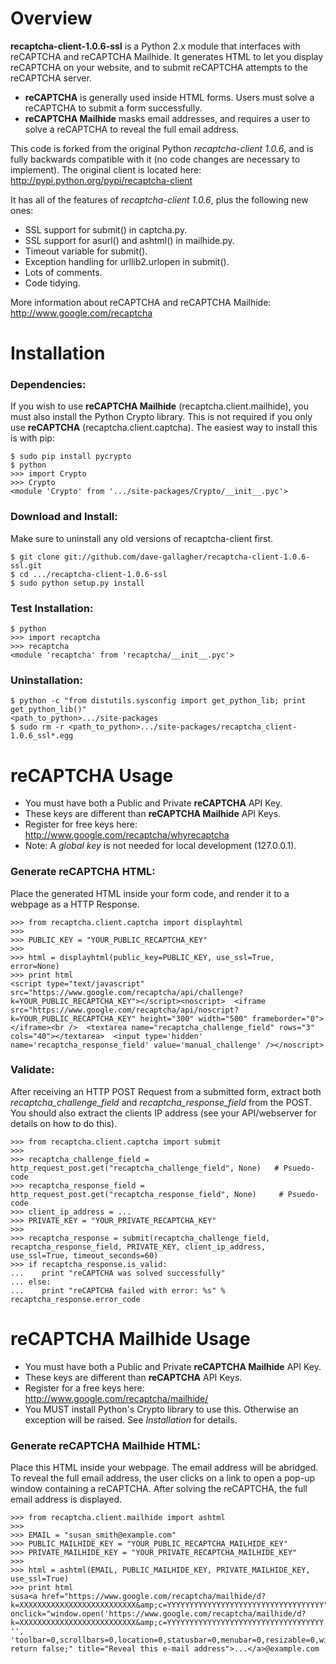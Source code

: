 # Overview #

**recaptcha-client-1.0.6-ssl** is a Python 2.x module that interfaces with reCAPTCHA and reCAPTCHA Mailhide. It generates HTML to let you display reCAPTCHA on your website, and to submit reCAPTCHA attempts to the reCAPTCHA server.

- **reCAPTCHA** is generally used inside HTML forms. Users must solve a reCAPTCHA to submit a form successfully.
- **reCAPTCHA Mailhide** masks email addresses, and requires a user to solve a reCAPTCHA to reveal the full email address.

This code is forked from the original Python *recaptcha-client 1.0.6*, and is fully backwards compatible with it (no code changes are necessary to implement). The original client is located here: http://pypi.python.org/pypi/recaptcha-client

It has all of the features of *recaptcha-client 1.0.6*, plus the following new ones:

- SSL support for submit() in captcha.py.
- SSL support for asurl() and ashtml() in mailhide.py.
- Timeout variable for submit().
- Exception handling for urllib2.urlopen in submit().
- Lots of comments.
- Code tidying.

More information about reCAPTCHA and reCAPTCHA Mailhide: http://www.google.com/recaptcha

# Installation #

### Dependencies: ###

If you wish to use **reCAPTCHA Mailhide** (recaptcha.client.mailhide), you must also install the Python Crypto library. This is not required if you only use **reCAPTCHA** (recaptcha.client.captcha). The easiest way to install this is with pip:

    $ sudo pip install pycrypto
    $ python
    >>> import Crypto
    >>> Crypto
    <module 'Crypto' from '.../site-packages/Crypto/__init__.pyc'>

### Download and Install: ###

Make sure to uninstall any old versions of recaptcha-client first.

    $ git clone git://github.com/dave-gallagher/recaptcha-client-1.0.6-ssl.git
    $ cd .../recaptcha-client-1.0.6-ssl
    $ sudo python setup.py install

### Test Installation: ###

    $ python
    >>> import recaptcha
    >>> recaptcha
    <module 'recaptcha' from 'recaptcha/__init__.pyc'>

### Uninstallation: ###
    
    $ python -c "from distutils.sysconfig import get_python_lib; print get_python_lib()"
    <path_to_python>.../site-packages
    $ sudo rm -r <path_to_python>.../site-packages/recaptcha_client-1.0.6_ssl*.egg

# reCAPTCHA Usage #

- You must have both a Public and Private **reCAPTCHA** API Key.
- These keys are different than **reCAPTCHA Mailhide** API Keys.
- Register for free keys here: http://www.google.com/recaptcha/whyrecaptcha
- Note: A *global key* is not needed for local development (127.0.0.1).

### Generate reCAPTCHA HTML: ###

Place the generated HTML inside your form code, and render it to a webpage as a HTTP Response.

    >>> from recaptcha.client.captcha import displayhtml
    >>> 
    >>> PUBLIC_KEY = "YOUR_PUBLIC_RECAPTCHA_KEY"
    >>> 
    >>> html = displayhtml(public_key=PUBLIC_KEY, use_ssl=True, error=None)
    >>> print html
    <script type="text/javascript" src="https://www.google.com/recaptcha/api/challenge?k=YOUR_PUBLIC_RECAPTCHA_KEY"></script><noscript>  <iframe src="https://www.google.com/recaptcha/api/noscript?k=YOUR_PUBLIC_RECAPTCHA_KEY" height="300" width="500" frameborder="0"></iframe><br />  <textarea name="recaptcha_challenge_field" rows="3" cols="40"></textarea>  <input type='hidden' name='recaptcha_response_field' value='manual_challenge' /></noscript>

### Validate: ###

After receiving an HTTP POST Request from a submitted form, extract both *recaptcha_challenge_field* and *recaptcha_response_field* from the POST. You should also extract the clients IP address (see your API/webserver for details on how to do this).

    >>> from recaptcha.client.captcha import submit
    >>> 
    >>> recaptcha_challenge_field = http_request_post.get("recaptcha_challenge_field", None)   # Psuedo-code
    >>> recaptcha_response_field = http_request_post.get("recaptcha_response_field", None)     # Psuedo-code
    >>> client_ip_address = ...
    >>> PRIVATE_KEY = "YOUR_PRIVATE_RECAPTCHA_KEY"
    >>> 
    >>> recaptcha_response = submit(recaptcha_challenge_field, recaptcha_response_field, PRIVATE_KEY, client_ip_address, use_ssl=True, timeout_seconds=60)
    >>> if recaptcha_response.is_valid:
    ...    print "reCAPTCHA was solved successfully"
    ... else:
    ...    print "reCAPTCHA failed with error: %s" % recaptcha_response.error_code

# reCAPTCHA Mailhide Usage #

- You must have both a Public and Private **reCAPTCHA Mailhide** API Key.
- These keys are different than **reCAPTCHA** API Keys.
- Register for a free keys here: http://www.google.com/recaptcha/mailhide/
- You MUST install Python's Crypto library to use this. Otherwise an exception will be raised. See *Installation* for details.

### Generate reCAPTCHA Mailhide HTML: ###

Place this HTML inside your webpage. The email address will be abridged. To reveal the full email address, the user clicks on a link to open a pop-up window containing a reCAPTCHA. After solving the reCAPTCHA, the full email address is displayed.

    >>> from recaptcha.client.mailhide import ashtml
    >>> 
    >>> EMAIL = "susan_smith@example.com"
    >>> PUBLIC_MAILHIDE_KEY = "YOUR_PUBLIC_RECAPTCHA_MAILHIDE_KEY"
    >>> PRIVATE_MAILHIDE_KEY = "YOUR_PRIVATE_RECAPTCHA_MAILHIDE_KEY"
    >>> 
    >>> html = ashtml(EMAIL, PUBLIC_MAILHIDE_KEY, PRIVATE_MAILHIDE_KEY, use_ssl=True)
    >>> print html
    susa<a href="https://www.google.com/recaptcha/mailhide/d?k=XXXXXXXXXXXXXXXXXXXXXXXXXX&amp;c=YYYYYYYYYYYYYYYYYYYYYYYYYYYYYYYYYYY" onclick="window.open('https://www.google.com/recaptcha/mailhide/d?k=XXXXXXXXXXXXXXXXXXXXXXXXXX&amp;c=YYYYYYYYYYYYYYYYYYYYYYYYYYYYYYYYYYY', '', 'toolbar=0,scrollbars=0,location=0,statusbar=0,menubar=0,resizable=0,width=500,height=300'); return false;" title="Reveal this e-mail address">...</a>@example.com































